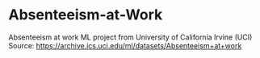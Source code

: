 # Absenteeism-at-Work
Absenteeism at work ML project from University of California Irvine (UCI)
<br>
Source: https://archive.ics.uci.edu/ml/datasets/Absenteeism+at+work
